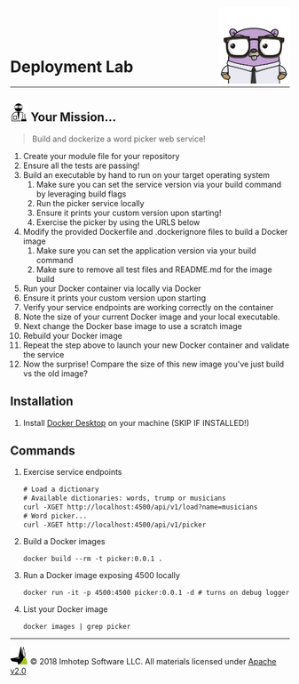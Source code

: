 <img src="../../assets/gophernand.png" align="right" width="128" height="auto"/>

<br/>
<br/>
<br/>


# Deployment Lab

---
## <img src="../../assets/lab.png" width="auto" height="32"/> Your Mission...

> Build and dockerize a word picker web service!

1. Create your module file for your repository
1. Ensure all the tests are passing!
2. Build an executable by hand to run on your target operating system
   1. Make sure you can set the service version via your build command by leveraging build flags
   2. Run the picker service locally
   3. Ensure it prints your custom version upon starting!
   4. Exercise the picker by using the URLS below
3. Modify the provided Dockerfile and .dockerignore files to build a Docker image
   1. Make sure you can set the application version via your build command
   2. Make sure to remove all test files and README.md for the image build
4. Run your Docker container via locally via Docker
5. Ensure it prints your custom version upon starting
6. Verify your service endpoints are working correctly on the container
7. Note the size of your current Docker image and your local executable.
8. Next change the Docker base image to use a scratch image
9. Rebuild your Docker image
10. Repeat the step above to launch your new Docker container and validate the
    service
11. Now the surprise!
    Compare the size of this new image you've just build vs the old image?


## Installation

1. Install [Docker Desktop](https://www.docker.com/products/docker-desktop) on your machine (SKIP IF INSTALLED!)

## Commands

1. Exercise service endpoints

   ```shell
   # Load a dictionary
   # Available dictionaries: words, trump or musicians
   curl -XGET http://localhost:4500/api/v1/load?name=musicians
   # Word picker...
   curl -XGET http://localhost:4500/api/v1/picker
   ```

1. Build a Docker images

   ```shell
   docker build --rm -t picker:0.0.1 .
   ```

1. Run a Docker image exposing 4500 locally

   ```shell
   docker run -it -p 4500:4500 picker:0.0.1 -d # turns on debug logger
   ```

1. List your Docker image

   ```shell
   docker images | grep picker
   ```

---
<img src="../../assets/imhotep_logo.png" width="32" height="auto"/> © 2018 Imhotep Software LLC.
All materials licensed under [Apache v2.0](http://www.apache.org/licenses/LICENSE-2.0)